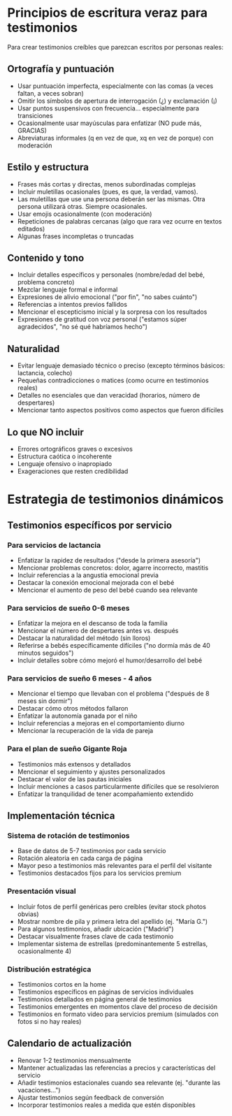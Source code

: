 # Principios de escritura veraz para testimonios

Para crear testimonios creíbles que parezcan escritos por personas reales:

## Ortografía y puntuación
- Usar puntuación imperfecta, especialmente con las comas (a veces faltan, a veces sobran)
- Omitir los símbolos de apertura de interrogación (¿) y exclamación (¡)
- Usar puntos suspensivos con frecuencia... especialmente para transiciones
- Ocasionalmente usar mayúsculas para enfatizar (NO pude más, GRACIAS)
- Abreviaturas informales (q en vez de que, xq en vez de porque) con moderación

## Estilo y estructura
- Frases más cortas y directas, menos subordinadas complejas
- Incluir muletillas ocasionales (pues, es que, la verdad, vamos).
- Las muletillas que use una persona deberán ser las mismas. Otra persona utilizará otras. Siempre ocasionales.
- Usar emojis ocasionalmente (con moderación) 
- Repeticiones de palabras cercanas (algo que rara vez ocurre en textos editados)
- Algunas frases incompletas o truncadas

## Contenido y tono
- Incluir detalles específicos y personales (nombre/edad del bebé, problema concreto)
- Mezclar lenguaje formal e informal
- Expresiones de alivio emocional ("por fin", "no sabes cuánto")
- Referencias a intentos previos fallidos
- Mencionar el escepticismo inicial y la sorpresa con los resultados
- Expresiones de gratitud con voz personal ("estamos súper agradecidos", "no sé qué habríamos hecho")

## Naturalidad
- Evitar lenguaje demasiado técnico o preciso (excepto términos básicos: lactancia, colecho)
- Pequeñas contradicciones o matices (como ocurre en testimonios reales)
- Detalles no esenciales que dan veracidad (horarios, número de despertares)
- Mencionar tanto aspectos positivos como aspectos que fueron difíciles

## Lo que NO incluir
- Errores ortográficos graves o excesivos
- Estructura caótica o incoherente
- Lenguaje ofensivo o inapropiado
- Exageraciones que resten credibilidad

# Estrategia de testimonios dinámicos

## Testimonios específicos por servicio

### Para servicios de lactancia
- Enfatizar la rapidez de resultados ("desde la primera asesoría")
- Mencionar problemas concretos: dolor, agarre incorrecto, mastitis
- Incluir referencias a la angustia emocional previa
- Destacar la conexión emocional mejorada con el bebé
- Mencionar el aumento de peso del bebé cuando sea relevante

### Para servicios de sueño 0-6 meses
- Enfatizar la mejora en el descanso de toda la familia
- Mencionar el número de despertares antes vs. después
- Destacar la naturalidad del método (sin lloros)
- Referirse a bebés específicamente difíciles ("no dormía más de 40 minutos seguidos")
- Incluir detalles sobre cómo mejoró el humor/desarrollo del bebé

### Para servicios de sueño 6 meses - 4 años
- Mencionar el tiempo que llevaban con el problema ("después de 8 meses sin dormir")
- Destacar cómo otros métodos fallaron
- Enfatizar la autonomía ganada por el niño
- Incluir referencias a mejoras en el comportamiento diurno
- Mencionar la recuperación de la vida de pareja

### Para el plan de sueño Gigante Roja
- Testimonios más extensos y detallados
- Mencionar el seguimiento y ajustes personalizados
- Destacar el valor de las pautas iniciales
- Incluir menciones a casos particularmente difíciles que se resolvieron
- Enfatizar la tranquilidad de tener acompañamiento extendido

## Implementación técnica

### Sistema de rotación de testimonios
- Base de datos de 5-7 testimonios por cada servicio
- Rotación aleatoria en cada carga de página
- Mayor peso a testimonios más relevantes para el perfil del visitante
- Testimonios destacados fijos para los servicios premium

### Presentación visual
- Incluir fotos de perfil genéricas pero creíbles (evitar stock photos obvias)
- Mostrar nombre de pila y primera letra del apellido (ej. "María G.")
- Para algunos testimonios, añadir ubicación ("Madrid")
- Destacar visualmente frases clave de cada testimonio
- Implementar sistema de estrellas (predominantemente 5 estrellas, ocasionalmente 4)

### Distribución estratégica
- Testimonios cortos en la home
- Testimonios específicos en páginas de servicios individuales
- Testimonios detallados en página general de testimonios
- Testimonios emergentes en momentos clave del proceso de decisión
- Testimonios en formato video para servicios premium (simulados con fotos si no hay reales)

## Calendario de actualización
- Renovar 1-2 testimonios mensualmente
- Mantener actualizadas las referencias a precios y características del servicio
- Añadir testimonios estacionales cuando sea relevante (ej. "durante las vacaciones...")
- Ajustar testimonios según feedback de conversión
- Incorporar testimonios reales a medida que estén disponibles
